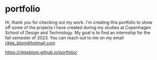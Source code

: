# portfolio
Hi, thank you for checking out my work. 
I'm creating this portfolio to show off some of the projects I have created during my studies at Copenhagen School of Design and Technology. 
My goal is to find an internship for the fall semester of 2023.
You can reach out to me on my email rikke_blom@hotmail.com

https://rikkeblom.github.io/portfolio/
